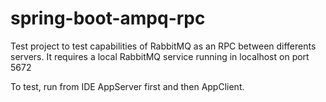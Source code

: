 # spring-boot-ampq-rpc

Test project to test capabilities of RabbitMQ as an RPC between differents servers. It requires a local RabbitMQ service running in localhost on port 5672

To test, run from IDE AppServer first and then AppClient.
